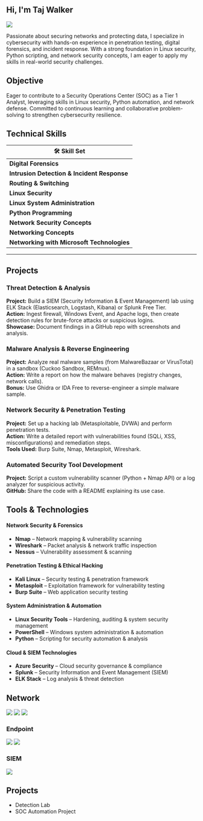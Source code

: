 ## Hi, I'm Taj Walker
<a href="https://linkedin.com/in/taj-walker"><img src="https://img.shields.io/badge/-LinkedIn-0072b1?&style=for-the-badge&logo=linkedin&logoColor=white" /></a>

Passionate about securing networks and protecting data, I specialize in cybersecurity with hands-on experience in penetration testing, digital forensics, and incident response. With a strong foundation in Linux security, Python scripting, and network security concepts, I am eager to apply my skills in real-world security challenges.


## Objective
Eager to contribute to a Security Operations Center (SOC) as a Tier 1 Analyst, leveraging skills in Linux security, Python automation, and network defense. Committed to continuous learning and collaborative problem-solving to strengthen cybersecurity resilience.
## Technical Skills

| 🛠 Skill Set |
|-------------|
| **Digital Forensics** |
| **Intrusion Detection & Incident Response** |
| **Routing & Switching** |
| **Linux Security** |
| **Linux System Administration** |
| **Python Programming** |
| **Network Security Concepts** |
| **Networking Concepts** |
| **Networking with Microsoft Technologies** |

---
## Projects

### Threat Detection & Analysis
**Project:** Build a SIEM (Security Information & Event Management) lab using ELK Stack (Elasticsearch, Logstash, Kibana) or Splunk Free Tier.  
**Action:** Ingest firewall, Windows Event, and Apache logs, then create detection rules for brute-force attacks or suspicious logins.  
**Showcase:** Document findings in a GitHub repo with screenshots and analysis.  

### Malware Analysis & Reverse Engineering
**Project:** Analyze real malware samples (from MalwareBazaar or VirusTotal) in a sandbox (Cuckoo Sandbox, REMnux).  
**Action:** Write a report on how the malware behaves (registry changes, network calls).  
**Bonus:** Use Ghidra or IDA Free to reverse-engineer a simple malware sample.  

### Network Security & Penetration Testing
**Project:** Set up a hacking lab (Metasploitable, DVWA) and perform penetration tests.  
**Action:** Write a detailed report with vulnerabilities found (SQLi, XSS, misconfigurations) and remediation steps.  
**Tools Used:** Burp Suite, Nmap, Metasploit, Wireshark.  

### Automated Security Tool Development
**Project:** Script a custom vulnerability scanner (Python + Nmap API) or a log analyzer for suspicious activity.  
**GitHub:** Share the code with a README explaining its use case.  

## Tools & Technologies  

#### **Network Security & Forensics**  
- **Nmap** – Network mapping & vulnerability scanning  
- **Wireshark** – Packet analysis & network traffic inspection  
- **Nessus** – Vulnerability assessment & scanning  

#### **Penetration Testing & Ethical Hacking**  
- **Kali Linux** – Security testing & penetration framework  
- **Metasploit** – Exploitation framework for vulnerability testing  
- **Burp Suite** – Web application security testing  

#### **System Administration & Automation**  
- **Linux Security Tools** – Hardening, auditing & system security management  
- **PowerShell** – Windows system administration & automation  
- **Python** – Scripting for security automation & analysis  

#### **Cloud & SIEM Technologies**  
- **Azure Security** – Cloud security governance & compliance  
- **Splunk** – Security Information and Event Management (SIEM)  
- **ELK Stack** – Log analysis & threat detection  



## Network
<div>
    <img src="https://img.shields.io/badge/-Wireshark-1679A7?&style=for-the-badge&logo=Wireshark&logoColor=white" />
    <img src="https://img.shields.io/badge/-Suricata-EF3B2D?&style=for-the-badge&logo=Suricata&logoColor=white" />
    <img src="https://img.shields.io/badge/-Zeek-777BB4?&style=for-the-badge&logo=Zeek&logoColor=white" />
</div>

### Endpoint
<div>
    <img src="https://img.shields.io/badge/-Microsoft_Defender_for_Endpoint-00A4EF?&style=for-the-badge&logo=Microsoft&logoColor=white" />
    <img src="https://img.shields.io/badge/-Velociraptor-4B275F?&style=for-the-badge&logo=Velociraptor&logoColor=white" />
</div>

### SIEM
<div>
    <img src="https://img.shields.io/badge/-Microsoft_Sentinel-0078D4?&style=for-the-badge&logo=Microsoft&logoColor=white" />
    
</div>

## Projects
- Detection Lab
- SOC Automation Project
